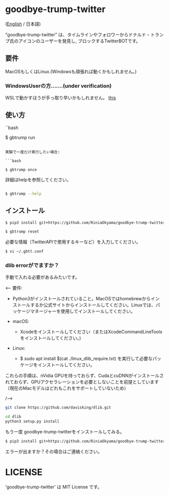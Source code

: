 # goodbye-trump-twitter

([English]() / 日本語)

"goodbye-trump-twitter" は、タイムラインやフォロワーからドナルド・トランプ氏のアイコンのユーザーを発見し, ブロックするTwitterBOTです。



## 要件

MacOSもしくはLinux.(Windowsも頑張れば動くかもしれません。)

### WindowsUserの方.......(under verification)

WSLで動かすほうが手っ取り早いかもしれません。 [this](Install_wsl.md) 


## 使い方


``bash

$ gbtrump run

```

実験で一度だけ実行したい場合:

```bash

$ gbtrump once

```

詳細はhelpを参照してください。

```bash

$ gbtrump --help

```



## インストール

```bash
$ pip3 install git+https://github.com/RiniaOkyama/goodbye-trump-twitter

$ gbtrump reset
```

必要な情報（TwitterAPIで使用するキーなど）を入力してください。
```bash
$ vi ~/.gbtt.conf
```

### dlib errorがでますか？

手動で入れる必要があるみたいです。

<--
要件:
- Python3がインストールされていること。MacOSではhomebrewからインストールするか公式サイトからインストールしてください。Linuxでは、パッケージマネージャーを使用してインストールしてください。
  
- macOS:
  - Xcodeをインストールしてください（またはXcodeCommandLineToolsをインストールしてください。)
- Linux:
  - $ sudo apt install $(cat ./linux_dlib_require.txt) を実行して必要なパッケージをインストールしてください。

これらの手順は、nVidia GPUを持っておらず、CudaとcuDNNがインストールされておらず、GPUアクセラレーションを必要としないことを前提としています（現在のMacモデルはどれもこれをサポートしていないため）

/-->


```bash
git clone https://github.com/davisking/dlib.git
```

```bash
cd dlib
python3 setup.py install
```

もう一度 goodbye-trump-twitterをインストールしてみる。

```bash
$ pip3 install git+https://github.com/RiniaOkyama/goodbye-trump-twitter
```

エラーが出ますか？その場合はご連絡ください。


# LICENSE

'goodbye-trump-twitter' は MIT License です。

